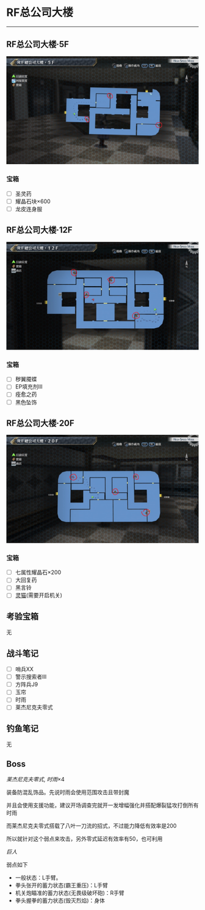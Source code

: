 # RF总公司大楼

---

## RF总公司大楼‧5F

![RF总公司大楼‧5F](../images/map_RF总公司大楼1.jpg)

### 宝箱

- [ ]  圣灵药
- [ ]  耀晶石块×600
- [ ]  龙皮连身服

## RF总公司大楼‧12F

![RF总公司大楼‧12F](../images/map_RF总公司大楼2.jpg)

### 宝箱

- [ ]  秽翼魇蝶
- [ ]  EP填充剂III
- [ ]  痊愈之药
- [ ]  黑色坠饰

## RF总公司大楼‧20F

![RF总公司大楼‧20F](../images/map_RF总公司大楼3.jpg)

### 宝箱

- [ ]  七属性耀晶石×200
- [ ]  大回复药
- [ ]  黑言铃
- [ ]  [灵猫](/game/TheLegendOfHeroes/SenNoKiseki2/quartz/灵猫.md#灵猫)(需要开启机关)

## 考验宝箱

无

## 战斗笔记

- [ ] 哨兵XX
- [ ] 警示搜索者III
- [ ] 方阵兵J9
- [ ] 玉帘
- [ ] 时雨
- [ ] 莱杰尼克夫零式

## 钓鱼笔记

无

## Boss

*莱杰尼克夫零式*, *时雨*×4

装备防混乱饰品。先说时雨会使用范围攻击且带封魔

并且会使用支援功能，建议开场调查完就开一发增幅强化并搭配爆裂猛攻打倒所有时雨

而莱杰尼克夫零式搭载了八叶一刀流的招式，不过能力降低有效率是200

所以就针对这个弱点来攻击，另外零式延迟有效率有50，也可利用

*巨人*

弱点如下
- 一般状态：L手臂。
- 拳头张开的蓄力状态(霸王重压)：L手臂
- 机关炮瞄准的蓄力状态(无畏级破坏砲)：R手臂
- 拳头握拳的蓄力状态(毁灭烈焰)：身体